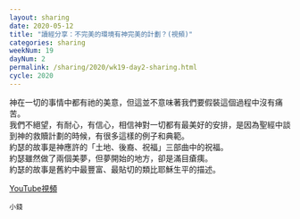 ```yaml
---
layout: sharing
date: 2020-05-12
title: "讀經分享：不完美的環境有神完美的計劃？(視頻)"
categories: sharing
weekNum: 19
dayNum: 2
permalink: /sharing/2020/wk19-day2-sharing.html
cycle: 2020
---
```


神在一切的事情中都有祂的美意，但這並不意味著我們要假裝這個過程中沒有痛苦。  
我們不絕望，有耐心，有信心，相信神對一切都有最美好的安排，是因為聖經中談到神的救贖計劃的時候，有很多這樣的例子和典範。  
約瑟的故事是神應許的「土地、後裔、祝福」三部曲中的祝福。   
約瑟雖然做了兩個美夢，但夢開始的地方，卻是滿目瘡痍。  
約瑟的故事是舊約中最豐富、最貼切的類比耶穌生平的描述。  

[YouTube視頻](https://youtu.be/kCPoMLGGa4U)

`小錢`
